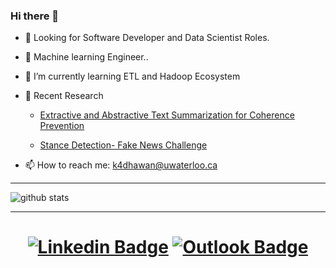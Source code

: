 ### Hi there 👋

- 👀 Looking for Software Developer and Data Scientist Roles. 

- 🔭 Machine learning Engineer.. 

- 🌱 I’m currently learning ETL and Hadoop Ecosystem

- 🔦 Recent Research
    - [Extractive and Abstractive Text Summarization for Coherence Prevention](https://github.com/kannavdhawan/Extractive-and-abstractive-Text-summarization/blob/master/Text_summarization.pdf)
    
    - [Stance Detection- Fake News Challenge](https://github.com/kannavdhawan/Fake-News-Challenge/blob/master/Report_Fake_News_Challenge.pdf)

- 📫 How to reach me: k4dhawan@uwaterloo.ca

----
![github stats](https://github-readme-stats.vercel.app/api?username=kannavdhawan&count_private=true&show_icons=true&theme=synthwave)

----
# <div align="center"> [![Linkedin Badge](https://img.shields.io/badge/-LinkedIn-success)](https://www.linkedin.com/in/kannavdhawan/) [![Outlook Badge](https://img.shields.io/badge/-InMail-blue)](mailto:k4dhawan@uwaterloo.ca) </div>

